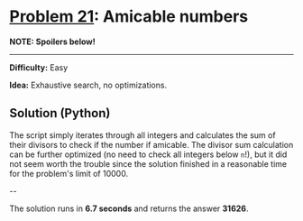 # [Problem 21](http://projecteuler.net/problem=21): Amicable numbers

**NOTE: Spoilers below!**

---

**Difficulty:** Easy

**Idea:**
Exhaustive search, no optimizations.

## Solution (Python)

The script simply iterates through all integers and calculates the sum of their divisors to check if the number if amicable.
The divisor sum calculation can be further optimized (no need to check all integers below `n`!), but it did not seem
worth the trouble since the solution finished in a reasonable time for the problem's limit of 10000.

--

The solution runs in **6.7 seconds** and returns the answer **31626**.

